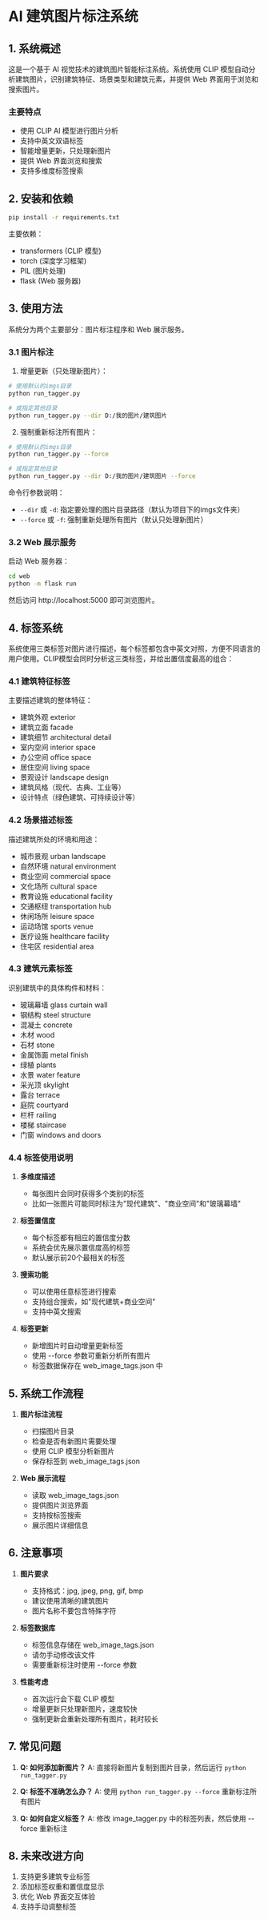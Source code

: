 # AI 建筑图片标注系统

## 1. 系统概述

这是一个基于 AI 视觉技术的建筑图片智能标注系统。系统使用 CLIP 模型自动分析建筑图片，识别建筑特征、场景类型和建筑元素，并提供 Web 界面用于浏览和搜索图片。

### 主要特点

- 使用 CLIP AI 模型进行图片分析
- 支持中英文双语标签
- 智能增量更新，只处理新图片
- 提供 Web 界面浏览和搜索
- 支持多维度标签搜索

## 2. 安装和依赖

```bash
pip install -r requirements.txt
```

主要依赖：
- transformers (CLIP 模型)
- torch (深度学习框架)
- PIL (图片处理)
- flask (Web 服务器)

## 3. 使用方法

系统分为两个主要部分：图片标注程序和 Web 展示服务。

### 3.1 图片标注

1. 增量更新（只处理新图片）：
```bash
# 使用默认的imgs目录
python run_tagger.py

# 或指定其他目录
python run_tagger.py --dir D:/我的图片/建筑图片
```

2. 强制重新标注所有图片：
```bash
# 使用默认的imgs目录
python run_tagger.py --force

# 或指定其他目录
python run_tagger.py --dir D:/我的图片/建筑图片 --force
```

命令行参数说明：
- `--dir` 或 `-d`: 指定要处理的图片目录路径（默认为项目下的imgs文件夹）
- `--force` 或 `-f`: 强制重新处理所有图片（默认只处理新图片）

### 3.2 Web 展示服务

启动 Web 服务器：
```bash
cd web
python -m flask run
```

然后访问 http://localhost:5000 即可浏览图片。

## 4. 标签系统

系统使用三类标签对图片进行描述，每个标签都包含中英文对照，方便不同语言的用户使用。CLIP模型会同时分析这三类标签，并给出置信度最高的组合：

### 4.1 建筑特征标签
主要描述建筑的整体特征：
- 建筑外观 exterior
- 建筑立面 facade
- 建筑细节 architectural detail
- 室内空间 interior space
- 办公空间 office space
- 居住空间 living space
- 景观设计 landscape design
- 建筑风格（现代、古典、工业等）
- 设计特点（绿色建筑、可持续设计等）

### 4.2 场景描述标签
描述建筑所处的环境和用途：
- 城市景观 urban landscape
- 自然环境 natural environment
- 商业空间 commercial space
- 文化场所 cultural space
- 教育设施 educational facility
- 交通枢纽 transportation hub
- 休闲场所 leisure space
- 运动场馆 sports venue
- 医疗设施 healthcare facility
- 住宅区 residential area

### 4.3 建筑元素标签
识别建筑中的具体构件和材料：
- 玻璃幕墙 glass curtain wall
- 钢结构 steel structure
- 混凝土 concrete
- 木材 wood
- 石材 stone
- 金属饰面 metal finish
- 绿植 plants
- 水景 water feature
- 采光顶 skylight
- 露台 terrace
- 庭院 courtyard
- 栏杆 railing
- 楼梯 staircase
- 门窗 windows and doors

### 4.4 标签使用说明

1. **多维度描述**
   - 每张图片会同时获得多个类别的标签
   - 比如一张图片可能同时标注为"现代建筑"、"商业空间"和"玻璃幕墙"

2. **标签置信度**
   - 每个标签都有相应的置信度分数
   - 系统会优先展示置信度高的标签
   - 默认展示前20个最相关的标签

3. **搜索功能**
   - 可以使用任意标签进行搜索
   - 支持组合搜索，如"现代建筑+商业空间"
   - 支持中英文搜索

4. **标签更新**
   - 新增图片时自动增量更新标签
   - 使用 --force 参数可重新分析所有图片
   - 标签数据保存在 web_image_tags.json 中

## 5. 系统工作流程

1. **图片标注流程**
   - 扫描图片目录
   - 检查是否有新图片需要处理
   - 使用 CLIP 模型分析新图片
   - 保存标签到 web_image_tags.json

2. **Web 展示流程**
   - 读取 web_image_tags.json
   - 提供图片浏览界面
   - 支持按标签搜索
   - 展示图片详细信息

## 6. 注意事项

1. **图片要求**
   - 支持格式：jpg, jpeg, png, gif, bmp
   - 建议使用清晰的建筑图片
   - 图片名称不要包含特殊字符

2. **标签数据库**
   - 标签信息存储在 web_image_tags.json
   - 请勿手动修改该文件
   - 需要重新标注时使用 --force 参数

3. **性能考虑**
   - 首次运行会下载 CLIP 模型
   - 增量更新只处理新图片，速度较快
   - 强制更新会重新处理所有图片，耗时较长

## 7. 常见问题

1. **Q: 如何添加新图片？**
   A: 直接将新图片复制到图片目录，然后运行 `python run_tagger.py`

2. **Q: 标签不准确怎么办？**
   A: 使用 `python run_tagger.py --force` 重新标注所有图片

3. **Q: 如何自定义标签？**
   A: 修改 image_tagger.py 中的标签列表，然后使用 --force 重新标注

## 8. 未来改进方向

1. 支持更多建筑专业标签
2. 添加标签权重和置信度显示
3. 优化 Web 界面交互体验
4. 支持手动调整标签

